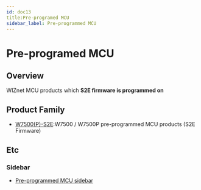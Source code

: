```yaml
---
id: doc13
title:Pre-programed MCU
sidebar_label: Pre-programmed MCU
---
```

# Pre-programed MCU

## Overview
WIZnet MCU products which **S2E firmware is programmed on**

## Product Family

 * [W7500(P)-S2E](W7500(P)-S2E.md):W7500 / W7500P pre-programmed MCU products (S2E Firmware)

## Etc 

### Sidebar
 
 * [Pre-programmed MCU sidebar](Pre-programmed-MCU-sidebar)

